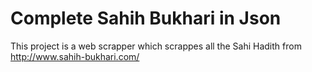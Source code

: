 # Complete Sahih Bukhari in Json

This project is a web scrapper which scrappes all the Sahi Hadith from http://www.sahih-bukhari.com/
